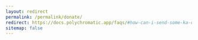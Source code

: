 ```yaml
---
layout: redirect
permalink: /permalink/donate/
redirect: https://docs.polychromatic.app/faqs/#how-can-i-send-some-ka-ching
sitemap: false
---
```

